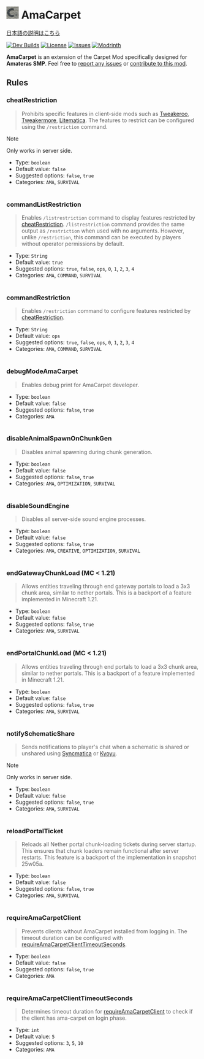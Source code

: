 # ![Logo](src/main/resources/assets/ama-carpet/icon_32.png) AmaCarpet

[日本語の説明はこちら](README_ja.md)

[![Dev Builds](https://github.com/pugur523/ama-carpet/actions/workflows/gradle.yml/badge.svg)](https://github.com/pugur523/ama-carpet/actions/workflows/gradle.yml)
[![License](https://img.shields.io/github/license/pugur523/ama-carpet.svg)](https://opensource.org/licenses/lgpl-3.0.html)
[![Issues](https://img.shields.io/github/issues/pugur523/ama-carpet.svg)](https://github.com/pugur523/ama-carpet/issues)
[![Modrinth](https://img.shields.io/modrinth/dt/amacarpet?label=Modrinth%20Downloads)](https://modrinth.com/mod/amacarpet)

**AmaCarpet** is an extension of the Carpet Mod specifically designed for **Amateras SMP**.
Feel free to [report any issues](https://github.com/pugur523/ama-carpet/issues) or [contribute to this mod](https://github.com/pugur523/ama-carpet/pulls).


## Rules


### cheatRestriction

> Prohibits specific features in client-side mods such as [Tweakeroo](https://modrinth.com/mod/tweakeroo), [Tweakermore](https://modrinth.com/mod/tweakermore), [Litematica](https://modrinth.com/mod/litematica). The features to restrict can be configured using the `/restriction` command.

> [!NOTE]
> Only works in server side.

- Type: `boolean`
- Default value: `false`
- Suggested options: `false`, `true`
- Categories: `AMA`, `SURVIVAL`
<br><br>

### commandListRestriction

> Enables `/listrestriction` command to display features restricted by [cheatRestriction](#cheatrestriction).
> `/listrestriction` command provides the same output as `/restriction` when used with no arguments.
> However, unlike `/restriction`, this command can be executed by players without operator permissions by default.

- Type: `String`
- Default value: `true`
- Suggested options: `true`, `false`, `ops`, `0`, `1`, `2`, `3`, `4`
- Categories: `AMA`, `COMMAND`, `SURVIVAL`
<br><br>

### commandRestriction

> Enables `/restriction` command to configure features restricted by [cheatRestriction](#cheatrestriction).

- Type: `String`
- Default value: `ops`
- Suggested options: `true`, `false`, `ops`, `0`, `1`, `2`, `3`, `4`
- Categories: `AMA`, `COMMAND`, `SURVIVAL`
<br><br>

### debugModeAmaCarpet

> Enables debug print for AmaCarpet developer.

- Type: `boolean`
- Default value: `false`
- Suggested options: `false`, `true`
- Categories: `AMA`
<br><br>

### disableAnimalSpawnOnChunkGen

> Disables animal spawning during chunk generation.

- Type: `boolean`
- Default value: `false`
- Suggested options: `false`, `true`
- Categories: `AMA`, `OPTIMIZATION`, `SURVIVAL`
<br><br>

### disableSoundEngine

> Disables all server-side sound engine processes.

- Type: `boolean`
- Default value: `false`
- Suggested options: `false`, `true`
- Categories: `AMA`, `CREATIVE`, `OPTIMIZATION`, `SURVIVAL`
<br><br>

### endGatewayChunkLoad (MC < 1.21)

> Allows entities traveling through end gateway portals to load a 3x3 chunk area, similar to nether portals.
> This is a backport of a feature implemented in Minecraft 1.21.

- Type: `boolean`
- Default value: `false`
- Suggested options: `false`, `true`
- Categories: `AMA`, `SURVIVAL`
<br><br>

### endPortalChunkLoad (MC < 1.21)

> Allows entities traveling through end portals to load a 3x3 chunk area, similar to nether portals.
> This is a backport of a feature implemented in Minecraft 1.21.

- Type: `boolean`
- Default value: `false`
- Suggested options: `false`, `true`
- Categories: `AMA`, `SURVIVAL`
<br><br>

### notifySchematicShare
> Sends notifications to player's chat when a schematic is shared or unshared using [Syncmatica](https://modrinth.com/mod/syncmatica) or [Kyoyu](https://modrinth.com/mod/kyoyu).

> [!NOTE] 
> Only works in server side.

- Type: `boolean`
- Default value: `false`
- Suggested options: `false`, `true`
- Categories: `AMA`, `SURVIVAL`
<br><br>

### reloadPortalTicket

> Reloads all Nether portal chunk-loading tickets during server startup.
> This ensures that chunk loaders remain functional after server restarts.
> This feature is a backport of the implementation in snapshot 25w05a.

- Type: `boolean`
- Default value: `false`
- Suggested options: `false`, `true`
- Categories: `AMA`, `SURVIVAL`
<br><br>

### requireAmaCarpetClient

> Prevents clients without AmaCarpet installed from logging in.
> The timeout duration can be configured with [requireAmaCarpetClientTimeoutSeconds](#requireamacarpetclienttimeoutseconds).

- Type: `boolean`
- Default value: `false`
- Suggested options: `false`, `true`
- Categories: `AMA`
<br><br>

### requireAmaCarpetClientTimeoutSeconds

> Determines timeout duration for [requireAmaCarpetClient](#requireamacarpetclient) to check if the client has ama-carpet on login phase.

- Type: `int`
- Default value: `5`
- Suggested options: `3`, `5`, `10`
- Categories: `AMA`
<br><br>
